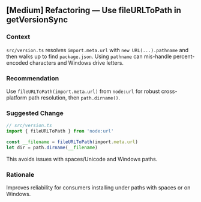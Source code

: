 ## [Medium] Refactoring — Use fileURLToPath in getVersionSync

### Context
`src/version.ts` resolves `import.meta.url` with `new URL(...).pathname` and then walks up to find `package.json`. Using `pathname` can mis-handle percent-encoded characters and Windows drive letters.

### Recommendation
Use `fileURLToPath(import.meta.url)` from `node:url` for robust cross-platform path resolution, then `path.dirname()`.

### Suggested Change
```ts
// src/version.ts
import { fileURLToPath } from 'node:url'

const __filename = fileURLToPath(import.meta.url)
let dir = path.dirname(__filename)
```

This avoids issues with spaces/Unicode and Windows paths.

### Rationale
Improves reliability for consumers installing under paths with spaces or on Windows.

